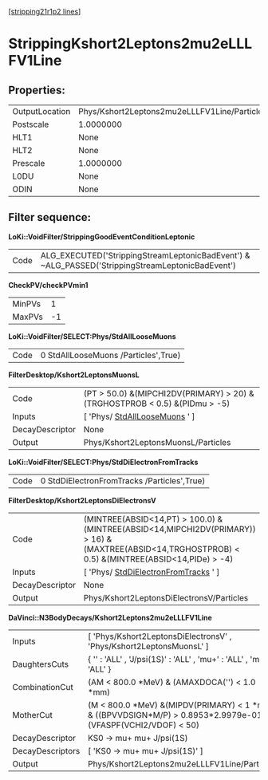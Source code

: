 [[stripping21r1p2 lines]](./stripping21r1p2-leptonic)

# StrippingKshort2Leptons2mu2eLLLFV1Line

## Properties:

|                |                                              |
|----------------|----------------------------------------------|
| OutputLocation | Phys/Kshort2Leptons2mu2eLLLFV1Line/Particles |
| Postscale      | 1.0000000                                    |
| HLT1           | None                                         |
| HLT2           | None                                         |
| Prescale       | 1.0000000                                    |
| L0DU           | None                                         |
| ODIN           | None                                         |

## Filter sequence:

**LoKi::VoidFilter/StrippingGoodEventConditionLeptonic**

|      |                                                                                                   |
|------|---------------------------------------------------------------------------------------------------|
| Code | ALG_EXECUTED('StrippingStreamLeptonicBadEvent') & \~ALG_PASSED('StrippingStreamLeptonicBadEvent') |

**CheckPV/checkPVmin1**

|        |     |
|--------|-----|
| MinPVs | 1   |
| MaxPVs | -1  |

**LoKi::VoidFilter/SELECT:Phys/StdAllLooseMuons**

|      |                                      |
|------|--------------------------------------|
| Code | 0 StdAllLooseMuons /Particles',True) |

**FilterDesktop/Kshort2LeptonsMuonsL**

|                 |                                                                               |
|-----------------|-------------------------------------------------------------------------------|
| Code            | (PT \> 50.0) &(MIPCHI2DV(PRIMARY) \> 20) &(TRGHOSTPROB \< 0.5) &(PIDmu \> -5) |
| Inputs          | [ 'Phys/ [StdAllLooseMuons](./stripping21r1p2-stdallloosemuons) ' ]         |
| DecayDescriptor | None                                                                          |
| Output          | Phys/Kshort2LeptonsMuonsL/Particles                                           |

**LoKi::VoidFilter/SELECT:Phys/StdDiElectronFromTracks**

|      |                                             |
|------|---------------------------------------------|
| Code | 0 StdDiElectronFromTracks /Particles',True) |

**FilterDesktop/Kshort2LeptonsDiElectronsV**

|                 |                                                                                                                                                           |
|-----------------|-----------------------------------------------------------------------------------------------------------------------------------------------------------|
| Code            | (MINTREE(ABSID\<14,PT) \> 100.0) &(MINTREE(ABSID\<14,MIPCHI2DV(PRIMARY)) \> 16) &(MAXTREE(ABSID\<14,TRGHOSTPROB) \< 0.5) &(MINTREE(ABSID\<14,PIDe) \> -4) |
| Inputs          | [ 'Phys/ [StdDiElectronFromTracks](./stripping21r1p2-stddielectronfromtracks) ' ]                                                                       |
| DecayDescriptor | None                                                                                                                                                      |
| Output          | Phys/Kshort2LeptonsDiElectronsV/Particles                                                                                                                 |

**DaVinci::N3BodyDecays/Kshort2Leptons2mu2eLLLFV1Line**

|                  |                                                                                                                        |
|------------------|------------------------------------------------------------------------------------------------------------------------|
| Inputs           | [ 'Phys/Kshort2LeptonsDiElectronsV' , 'Phys/Kshort2LeptonsMuonsL' ]                                                  |
| DaughtersCuts    | { '' : 'ALL' , 'J/psi(1S)' : 'ALL' , 'mu+' : 'ALL' , 'mu-' : 'ALL' }                                                   |
| CombinationCut   | (AM \< 800.0 \*MeV) & (AMAXDOCA('') \< 1.0 \*mm)                                                                       |
| MotherCut        | (M \< 800.0 \*MeV) &(MIPDV(PRIMARY) \< 1 \*mm) & ((BPVVDSIGN\*M/P) \> 0.8953\*2.9979e-01) & (VFASPF(VCHI2/VDOF) \< 50) |
| DecayDescriptor  | KS0 -\> mu+ mu+ J/psi(1S)                                                                                              |
| DecayDescriptors | [ 'KS0 -\> mu+ mu+ J/psi(1S)' ]                                                                                      |
| Output           | Phys/Kshort2Leptons2mu2eLLLFV1Line/Particles                                                                           |
